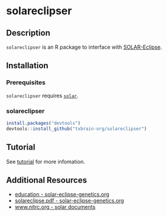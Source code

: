
<!-- README.md is generated from README.Rmd. Please edit that file -->

# solareclipser

<!-- badges: start -->

<!-- badges: end -->

## Description

`solareclipser` is an R package to interface with
[SOLAR-Eclipse](https://www.nitrc.org/projects/se_linux/).

## Installation

### Prerequisites

`solareclipser` requires
[`solar`](https://www.nitrc.org/projects/se_linux/).

### solareclipser

``` r
install.packages("devtools")
devtools::install_github("txbrain-org/solareclipser")
```

## Tutorial

See
[tutorial](https://github.com/txbrain-org/solareclipser/blob/main/doc/solareclipser.pdf)
for more infomation.

## Additional Resources

  - [education -
    solar-eclipse-genetics.org](https://solar-eclipse-genetics.org/education)
  - [solareclipse.pdf -
    solar-eclipse-genetics.org](https://solar-eclipse-genetics.org/downloads/solareclipser.pdf)
  - [www.nitrc.org - solar
    documents](https://www.nitrc.org/docman/?group_id=558)

